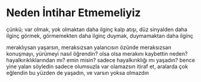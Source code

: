 # Neden İntihar Etmemeliyiz

çünkü;
    var olmak, yok olmaktan daha ilginç
    kalp atışı, düz sinyalden daha ilginç
    görmek, görmemekten daha ilginç
    duymak, duymamaktan daha ilginç

meraklıysan yaşarsın, meraksızsan yalancısın
özünde meraksızsan konuşmayı, yürümeyi nasıl öğrendin?
olsa olsa merakını kaybettin
neden? hayalkırıklıklarından mı?
emin misin? sadece hayalkırıklığı mı yaşadın?
bence yine yalan söyledin
sadece olumsuzla var olamazsın
itiraf et, aralarda çok eğlendin
bu yüzden de yaşadın, ve varsın
yoksa olmazdın
